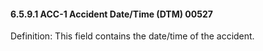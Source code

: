 #### 6.5.9.1 ACC-1 Accident Date/Time (DTM) 00527

Definition: This field contains the date/time of the accident.
